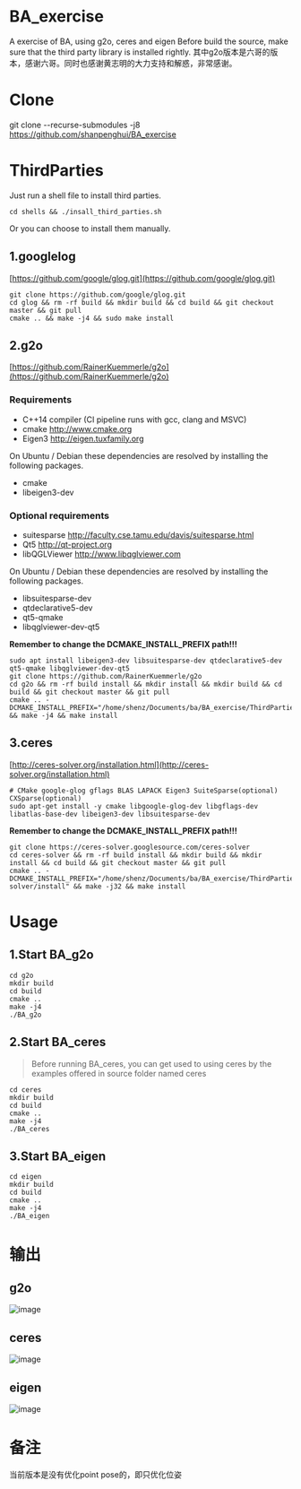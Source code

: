 # BA_exercise
A exercise of BA, using g2o, ceres and eigen
Before build the source, make sure that the third party library is installed rightly.
其中g2o版本是六哥的版本，感谢六哥。同时也感谢黄志明的大力支持和解惑，非常感谢。

# Clone
git clone --recurse-submodules -j8 https://github.com/shanpenghui/BA_exercise

# ThirdParties

Just run a shell file to install third parties.
```shell script
cd shells && ./insall_third_parties.sh
```

Or you can choose to install them manually.
## 1.googlelog
[https://github.com/google/glog.git](https://github.com/google/glog.git)

```shell script
git clone https://github.com/google/glog.git
cd glog && rm -rf build && mkdir build && cd build && git checkout master && git pull
cmake .. && make -j4 && sudo make install
```
## 2.g2o
[https://github.com/RainerKuemmerle/g2o](https://github.com/RainerKuemmerle/g2o)

### Requirements

-   C++14 compiler (CI pipeline runs with gcc, clang and MSVC)
-   cmake             <http://www.cmake.org>
-   Eigen3            <http://eigen.tuxfamily.org>

On Ubuntu / Debian these dependencies are resolved by installing the
following packages.

-   cmake
-   libeigen3-dev

### Optional requirements

-   suitesparse       <http://faculty.cse.tamu.edu/davis/suitesparse.html>
-   Qt5               <http://qt-project.org>
-   libQGLViewer      <http://www.libqglviewer.com>

On Ubuntu / Debian these dependencies are resolved by installing the
following packages.

-   libsuitesparse-dev
-   qtdeclarative5-dev
-   qt5-qmake
-   libqglviewer-dev-qt5

**Remember to change the DCMAKE_INSTALL_PREFIX path!!!**

```shell script
sudo apt install libeigen3-dev libsuitesparse-dev qtdeclarative5-dev qt5-qmake libqglviewer-dev-qt5
git clone https://github.com/RainerKuemmerle/g2o
cd g2o && rm -rf build install && mkdir install && mkdir build && cd build && git checkout master && git pull
cmake .. -DCMAKE_INSTALL_PREFIX="/home/shenz/Documents/ba/BA_exercise/ThirdParties/g2o/install" && make -j4 && make install
```

## 3.ceres
[http://ceres-solver.org/installation.html](http://ceres-solver.org/installation.html)

```shell script
# CMake google-glog gflags BLAS LAPACK Eigen3 SuiteSparse(optional) CXSparse(optional)
sudo apt-get install -y cmake libgoogle-glog-dev libgflags-dev libatlas-base-dev libeigen3-dev libsuitesparse-dev
```

**Remember to change the DCMAKE_INSTALL_PREFIX path!!!**

```shell script
git clone https://ceres-solver.googlesource.com/ceres-solver
cd ceres-solver && rm -rf build install && mkdir build && mkdir install && cd build && git checkout master && git pull
cmake .. -DCMAKE_INSTALL_PREFIX="/home/shenz/Documents/ba/BA_exercise/ThirdParties/ceres-solver/install" && make -j32 && make install 
```

# Usage

## 1.Start BA_g2o
```
cd g2o
mkdir build
cd build
cmake ..
make -j4
./BA_g2o
```

## 2.Start BA_ceres
>Before running BA_ceres, you can get used to using ceres by the examples offered in source folder named ceres
```
cd ceres
mkdir build
cd build
cmake ..
make -j4
./BA_ceres
```

## 3.Start BA_eigen
```
cd eigen
mkdir build
cd build
cmake ..
make -j4
./BA_eigen
```

# 输出
## g2o
![image](https://github.com/shanpenghui/BA_exercise/blob/main/imgs/g2o.png)
## ceres
![image](https://github.com/shanpenghui/BA_exercise/blob/main/imgs/ceres.png)
## eigen
![image](https://github.com/shanpenghui/BA_exercise/blob/main/imgs/eigen.png)

# 备注

当前版本是没有优化point pose的，即只优化位姿
